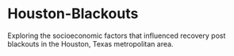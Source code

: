# Houston-Blackouts
Exploring the socioeconomic factors that influenced recovery post blackouts in the Houston, Texas metropolitan area.
